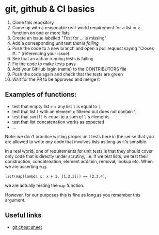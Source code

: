 # git, github & CI basics

1. Clone this repository
2. Come up with a reasonable real-world requirement for a list or a function on one or more lists
3. Create an issue labelled "Test for ... is missing"
4. Add a corresponding unit test _that is failing_
5. Push the code to a new branch and open a pull request saying "Closes #..." (referencing your issue)
6. See that an action running tests is failing
7. Fix the code to make tests pass
8. Add your GitHub login (name) to the CONTRIBUTORS file
9. Push the code again and check that the tests are green
10. Wait for the PR to be approved and merge it

## Examples of functions:
- test that empty list `e` + any list `l` is equal to `l`
- test that list `l` with an element `e` filtered out does not contain `l`
- test that `sum(l)` is equal to a sum of `l`'s elements
- test that list concatenation works as expected
- ...

Note: we don't practice writing proper unit tests here in the sense that you are allowed to write _any_ code that involves lists as long as it's sensible.

In a real world, one of requirements for unit tests is that they should cover only code that is directly under scrutiny, i.e. if we test lists, we test their construction, concatenation, element addition, removal, lookup etc. When we are asserting e.g.

`list(map(lambda x: x + 1, [1,2,3])) == [2,3,4]`,

we are actually testing the `map` function. 

However, for our purposes this is fine as long as you remember this argument.

## Useful links

- [git cheat sheet](https://github.com/arslanbilal/git-cheat-sheet)
